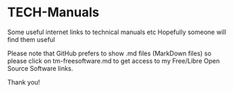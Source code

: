 # TECH-Manuals
Some useful internet links to technical manuals etc
Hopefully someone will find them useful

Please note that GitHub prefers to show .md files (MarkDown files) so please click on tm-freesoftware.md to get access to my Free/Libre Open Source Software links.

Thank you!
